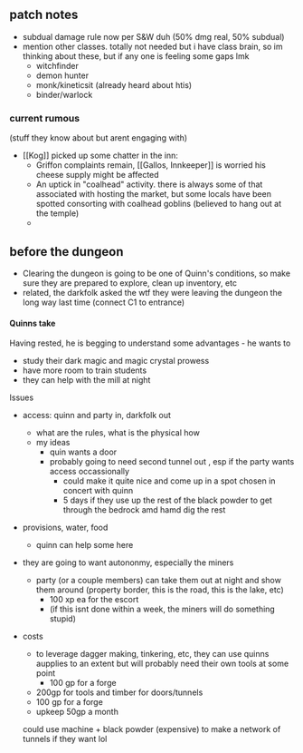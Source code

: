 ## patch notes
- subdual damage rule now per S&W duh (50% dmg real, 50% subdual)
- mention other classes. totally not needed but i have class brain, so im thinking about these, but if any one is feeling some gaps lmk
    - witchfinder
    - demon hunter
    - monk/kineticsit (already heard about htis)
    - binder/warlock

### current rumous
(stuff they know about but arent engaging with)

- [[Kog]] picked up some chatter in the inn:
    - Griffon complaints remain, [[Gallos, Innkeeper]] is worried his cheese supply might be affected
    - An uptick in "coalhead" activity. there is always some of that associated with hosting the market, but some locals have been spotted consorting with coalhead goblins (believed to hang out at the temple)
    -
## before the dungeon
- Clearing the dungeon is going to be one of Quinn's conditions, so make sure they are prepared to explore, clean up inventory, etc
- related, the darkfolk asked the wtf they were leaving the dungeon the long way last time (connect C1 to entrance)


#### Quinns take
Having rested, he is begging to understand some advantages - he wants to 
- study their dark magic and magic crystal prowess
- have more room to train students
- they can help with the mill at night

Issues 
- access: quinn and party in, darkfolk out
    - what are the rules, what is the physical how
    -  my ideas
        - quin wants a door 
        -  probably going to need second tunnel out , esp if the party wants access occassionally
            - could make it quite nice and come up in a spot chosen in concert with quinn
            - 5 days if they use up the rest of the black powder to get through the bedrock amd hamd dig the rest
- provisions, water, food
    - quinn can help some here

- they are going to want autononmy, especially the miners
    - party (or a couple members) can take them out at night and show them around (property border, this is the road, this is the lake, etc)
        - 100 xp ea for the escort
        - (if this isnt done within a week, the miners will do something stupid)

- costs
    - to leverage dagger making, tinkering, etc, they can use quinns aupplies to an extent but will probably need their own tools at some point
        - 100 gp for a forge
    - 200gp for tools and timber for doors/tunnels
    - 100 gp for a forge
    - upkeep 50gp a month
   
   could use machine + black powder (expensive) to make a network of tunnels if they want lol
